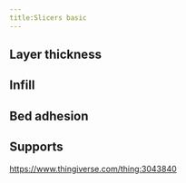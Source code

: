 ```yaml
---
title:Slicers basic
---
```


## Layer thickness

## Infill

## Bed adhesion

## Supports

https://www.thingiverse.com/thing:3043840
